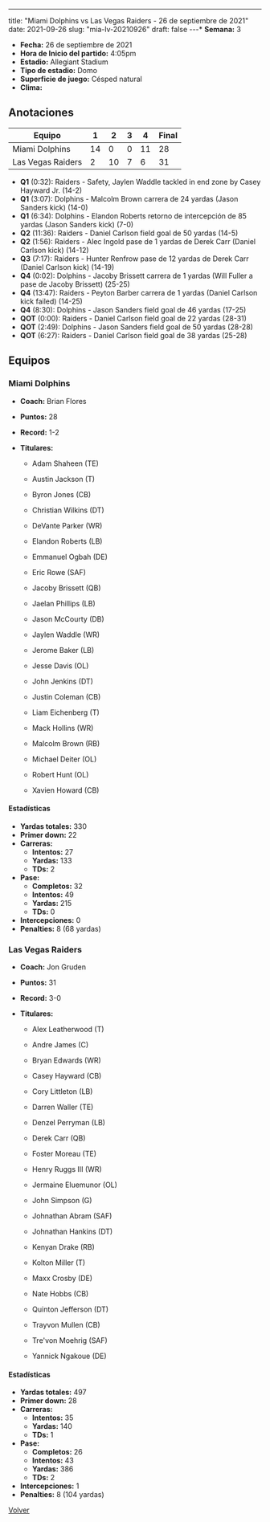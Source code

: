 ---
title: "Miami Dolphins vs Las Vegas Raiders - 26 de septiembre de 2021"
date: 2021-09-26
slug: "mia-lv-20210926"
draft: false
---* **Semana:** 3
* **Fecha:** 26 de septiembre de 2021
* **Hora de Inicio del partido:** 4:05pm
* **Estadio:** Allegiant Stadium
* **Tipo de estadio:** Domo
* **Superficie de juego:** Césped natural
* **Clima:** 




## Anotaciones
| Equipo | 1 | 2 | 3 | 4 | Final |
|--------|---|---|---|---|-------|
| Miami Dolphins  | 14 | 0 | 0 | 11  | 28 |
| Las Vegas Raiders  | 2 | 10 | 7 | 6  | 31 |
* **Q1** (0:32): Raiders - Safety, Jaylen Waddle tackled in end zone by Casey Hayward Jr. (14-2)
* **Q1** (3:07): Dolphins - Malcolm Brown carrera de 24 yardas (Jason Sanders kick) (14-0)
* **Q1** (6:34): Dolphins - Elandon Roberts retorno de intercepción de 85 yardas (Jason Sanders kick) (7-0)
* **Q2** (11:36): Raiders - Daniel Carlson field goal de 50 yardas (14-5)
* **Q2** (1:56): Raiders - Alec Ingold pase de 1 yardas de Derek Carr (Daniel Carlson kick) (14-12)
* **Q3** (7:17): Raiders - Hunter Renfrow pase de 12 yardas de Derek Carr (Daniel Carlson kick) (14-19)
* **Q4** (0:02): Dolphins - Jacoby Brissett carrera de 1 yardas (Will Fuller a pase de Jacoby Brissett) (25-25)
* **Q4** (13:47): Raiders - Peyton Barber carrera de 1 yardas (Daniel Carlson kick failed) (14-25)
* **Q4** (8:30): Dolphins - Jason Sanders field goal de 46 yardas (17-25)
* **QOT** (0:00): Raiders - Daniel Carlson field goal de 22 yardas (28-31)
* **QOT** (2:49): Dolphins - Jason Sanders field goal de 50 yardas (28-28)
* **QOT** (6:27): Raiders - Daniel Carlson field goal de 38 yardas (25-28)


## Equipos


### Miami Dolphins
* **Coach:** Brian Flores
* **Puntos:** 28
* **Record:** 1-2
* **Titulares:** 

  * Adam Shaheen (TE) 

  * Austin Jackson (T) 

  * Byron Jones (CB) 

  * Christian Wilkins (DT) 

  * DeVante Parker (WR) 

  * Elandon Roberts (LB) 

  * Emmanuel Ogbah (DE) 

  * Eric Rowe (SAF) 

  * Jacoby Brissett (QB) 

  * Jaelan Phillips (LB) 

  * Jason McCourty (DB) 

  * Jaylen Waddle (WR) 

  * Jerome Baker (LB) 

  * Jesse Davis (OL) 

  * John Jenkins (DT) 

  * Justin Coleman (CB) 

  * Liam Eichenberg (T) 

  * Mack Hollins (WR) 

  * Malcolm Brown (RB) 

  * Michael Deiter (OL) 

  * Robert Hunt (OL) 

  * Xavien Howard (CB) 

#### Estadísticas
* **Yardas totales:** 330
* **Primer down:** 22
* **Carreras:**
  * **Intentos:** 27
  * **Yardas:** 133
  * **TDs:** 2
* **Pase:**
  * **Completos:** 32
  * **Intentos:** 49
  * **Yardas:** 215
  * **TDs:** 0
* **Intercepciones:** 0
* **Penalties:** 8 (68 yardas)

### Las Vegas Raiders
* **Coach:** Jon Gruden
* **Puntos:** 31
* **Record:** 3-0
* **Titulares:** 

  * Alex Leatherwood (T) 

  * Andre James (C) 

  * Bryan Edwards (WR) 

  * Casey Hayward (CB) 

  * Cory Littleton (LB) 

  * Darren Waller (TE) 

  * Denzel Perryman (LB) 

  * Derek Carr (QB) 

  * Foster Moreau (TE) 

  * Henry Ruggs III (WR) 

  * Jermaine Eluemunor (OL) 

  * John Simpson (G) 

  * Johnathan Abram (SAF) 

  * Johnathan Hankins (DT) 

  * Kenyan Drake (RB) 

  * Kolton Miller (T) 

  * Maxx Crosby (DE) 

  * Nate Hobbs (CB) 

  * Quinton Jefferson (DT) 

  * Trayvon Mullen (CB) 

  * Tre'von Moehrig (SAF) 

  * Yannick Ngakoue (DE) 

#### Estadísticas
* **Yardas totales:** 497
* **Primer down:** 28
* **Carreras:**
  * **Intentos:** 35
  * **Yardas:** 140
  * **TDs:** 1
* **Pase:**
  * **Completos:** 26
  * **Intentos:** 43
  * **Yardas:** 386
  * **TDs:** 2
* **Intercepciones:** 1
* **Penalties:** 8 (104 yardas)


[Volver](/historia/2021)
